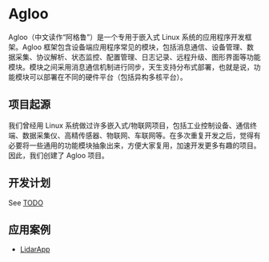 # Agloo

Agloo（中文读作“阿格鲁”）是一个专用于嵌入式 Linux 系统的应用程序开发框架。Agloo 框架包含设备端应用程序常见的模块，包括消息通信、设备管理、数据采集、协议解析、状态监控、配置管理、日志记录、远程升级、图形界面等功能模块。模块之间采用消息通信机制进行同步，天生支持分布式部署，也就是说，功能模块可以部署在不同的硬件平台（包括异构多核平台）。

## 项目起源

我们曾经用 Linux 系统做过许多嵌入式/物联网项目，包括工业控制设备、通信终端、数据采集仪、高精传感器、物联网、车联网等。在多次重复开发之后，觉得有必要将一些通用的功能模块抽象出来，方便大家复用，加速开发更多有趣的项目。因此，我们创建了 Agloo 项目。


## 开发计划

See [TODO](TODO.md)

## 应用案例

- [LidarApp](https://github.com/luhuadong/LidarApp)

